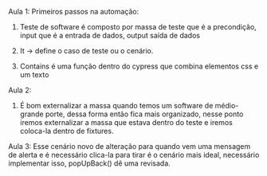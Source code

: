 Aula 1: Primeiros passos na automação: 
1. Teste de software é composto por massa de teste que é a precondição, input que é a entrada de dados, output saída de dados 

2. It -> define o caso de teste ou o cenário. 
3. Contains é uma função dentro do cypress que combina elementos css e um texto

Aula 2:

1. É bom externalizar a massa quando temos um software de médio-grande porte, dessa forma então fica mais organizado, nesse ponto iremos externalizar a massa que estava dentro do teste e iremos coloca-la dentro de fixtures.

Aula 3: 
Esse cenário novo de alteração para quando vem uma mensagem de alerta e é necessário clica-la para tirar é o cenário mais ideal, necessário implementar isso, popUpBack() dê uma revisada.